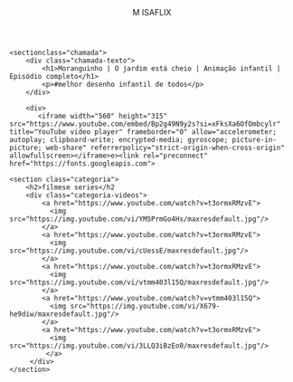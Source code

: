 
<head>
    <link rel="stylesheet" href="styles.css">
    <title>Aluraflix</title>
</head>

<body>
    <header>M ISAFLIX</header>

    <sectionclass="chamada">
        <div class="chamada-texto">
            <h1>Moranguinho | O jardim está cheio | Animação infantil | Episódio completo</h1>
            <p>#melhor desenho infantil de todos</p>
        </div>

        <div>
           <iframe width="560" height="315" src="https://www.youtube.com/embed/Bp2g49N9y2s?si=xFksXa6OfOmbcylr" title="YouTube video player" frameborder="0" allow="accelerometer; autoplay; clipboard-write; encrypted-media; gyroscope; picture-in-picture; web-share" referrerpolicy="strict-origin-when-cross-origin" allowfullscreen></iframe>e><link rel="preconnect" href="https://fonts.googleapis.com">
<link rel="preconnect" href="https://fonts.gstatic.com" crossorigin>
<link href="https://fonts.googleapis.com/css2?family=Roboto+Condensed:ital,wght@0,100..900;1,100..900&display=swap" rel="stylesheet">
        </div>
    </section>
    
    <section class="categoria">
        <h2>filmese series</h2
        <div class="categoria-videos">
            <a hret="https://www.youtube.com/watch?v=t3ormxRMzvE">
              <img src="https://img.youtube.com/vi/YM5PrmGo4Hs/maxresdefault.jpg"/>
            </a>
            <a hret="https://www.youtube.com/watch?v=t3ormxRMzvE">
              <img src="https://img.youtube.com/vi/cUessE/maxresdefault.jpg"/>
            </a>
            <a hret="https://www.youtube.com/watch?v=t3ormxRMzvE">
              <img src="https://img.youtube.com/vi/vtmm403l15Q/maxresdefault.jpg"/>
            </a>
            <a hret="https://www.youtube.com/watch?v=vtmm403l15Q">
              <img src="https://img.youtube.com/vi/X679-he9diw/maxresdefault.jpg"/>
            </a>
            <a hret="https://www.youtube.com/watch?v=t3ormxRMzvE">
              <img src="https://img.youtube.com/vi/3LLQ3iBzEo0/maxresdefault.jpg"/>
             </a>   
         </div>
    </section>
    
</body>


</html>
